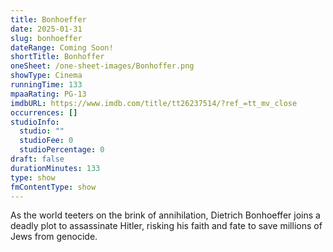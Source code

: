 ```yaml
---
title: Bonhoeffer
date: 2025-01-31
slug: bonhoeffer
dateRange: Coming Soon!
shortTitle: Bonhoffer
oneSheet: /one-sheet-images/Bonhoffer.png
showType: Cinema
runningTime: 133
mpaaRating: PG-13
imdbURL: https://www.imdb.com/title/tt26237514/?ref_=tt_mv_close
occurrences: []
studioInfo:
  studio: ""
  studioFee: 0
  studioPercentage: 0
draft: false
durationMinutes: 133
type: show
fmContentType: show
---
```

As the world teeters on the brink of annihilation, Dietrich Bonhoeffer joins a deadly plot to assassinate Hitler, risking his faith and fate to save millions of Jews from genocide.
